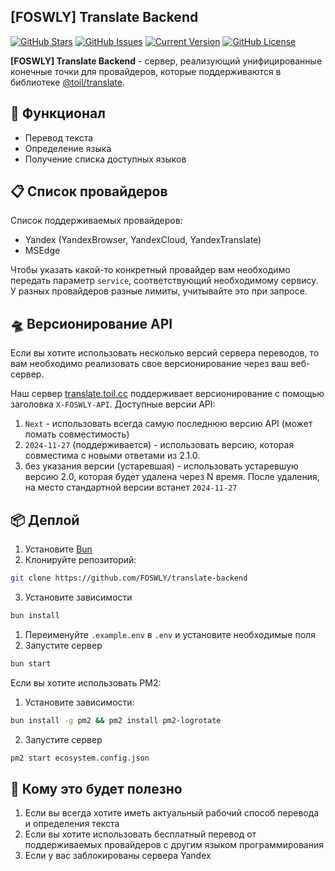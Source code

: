 ## [FOSWLY] Translate Backend

[![GitHub Stars](https://img.shields.io/github/stars/FOSWLY/translate-backend?logo=github&style=for-the-badge)](https://github.com/FOSWLY/translate-backend/stargazers)
[![GitHub Issues](https://img.shields.io/github/issues/FOSWLY/translate-backend?style=for-the-badge)](https://github.com/FOSWLY/translate-backend/issues)
[![Current Version](https://img.shields.io/github/v/release/FOSWLY/translate-backend?style=for-the-badge)](https://github.com/FOSWLY/translate-backend)
[![GitHub License](https://img.shields.io/github/license/FOSWLY/translate-backend?style=for-the-badge)](https://github.com/FOSWLY/translate-backend/blob/master/LICENSE)

**[FOSWLY] Translate Backend** - cервер, реализующий унифицированные конечные точки для провайдеров, которые поддерживаются в библиотеке [@toil/translate](https://github.com/FOSWLY/translate).

## 📝 Функционал

- Перевод текста
- Определение языка
- Получение списка доступных языков

## 📋 Список провайдеров

Список поддерживаемых провайдеров:

- Yandex (YandexBrowser, YandexCloud, YandexTranslate)
- MSEdge

Чтобы указать какой-то конкретный провайдер вам необходимо передать параметр `service`, соответствующий необходимому сервису. У разных провайдеров разные лимиты, учитывайте это при запросе.

## 🛸 Версионирование API

Если вы хотите использовать несколько версий сервера переводов, то вам необходимо реализовать свое версионирование через ваш веб-сервер.

Наш сервер [translate.toil.cc](https://translate.toil.cc) поддерживает версионирование с помощью заголовка `X-FOSWLY-API`. Доступные версии API:

1. `Next` - использовать всегда самую последнюю версию API (может ломать совместимость)
2. `2024-11-27` (поддерживается) - использовать версию, которая совместима с новыми ответами из 2.1.0.
3. без указания версии (устаревшая) - использовать устаревшую версию 2.0, которая будет удалена через N время. После удаления, на место стандартной версии встанет `2024-11-27`

## 📦 Деплой

1. Установите [Bun](https://bun.sh/)
2. Клонируйте репозиторий:

```bash
git clone https://github.com/FOSWLY/translate-backend
```

3. Установите зависимости

```bash
bun install
```

1. Переименуйте `.example.env` в `.env` и установите необходимые поля
2. Запустите сервер

```bash
bun start
```

Если вы хотите использовать PM2:

1. Установите зависимости:

```bash
bun install -g pm2 && pm2 install pm2-logrotate
```

2. Запустите сервер

```bash
pm2 start ecosystem.config.json
```

## 📖 Кому это будет полезно

1. Если вы всегда хотите иметь актуальный рабочий способ перевода и определения текста
2. Если вы хотите использовать бесплатный перевод от поддерживаемых провайдеров с другим языком программирования
3. Если у вас заблокированы сервера Yandex
